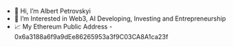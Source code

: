 - 👋 Hi, I’m Albert Petrovskyi
- 👀 I’m Interested in Web3, AI Developing, Investing and Entrepreneurship
- 📈 My Ethereum Public Address - 0x6a3188a6f9a9dEe86265953a3f9C03CA8A1ca23f
